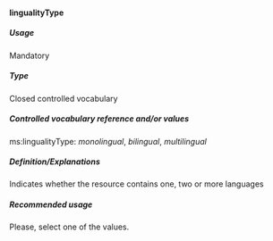 #### lingualityType
##### Usage
Mandatory
##### Type
Closed controlled vocabulary
##### Controlled vocabulary reference and/or values
ms:lingualityType: _monolingual_, _bilingual_, _multilingual_
##### Definition/Explanations
Indicates whether the resource contains one, two or more languages
##### Recommended usage
Please, select one of the values.
